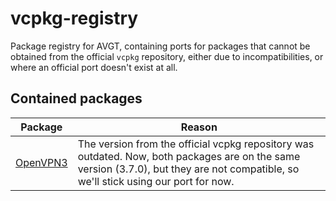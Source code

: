 # vcpkg-registry

Package registry for AVGT, containing ports for packages that cannot be obtained from the official `vcpkg` repository, either due to incompatibilities, or where an official port doesn't exist at all.

## Contained packages

| Package                                         | Reason                                                                                                                                                                               |
| ----------------------------------------------- | ------------------------------------------------------------------------------------------------------------------------------------------------------------------------------------ |
| [OpenVPN3](https://github.com/OpenVPN/openvpn3) | The version from the official vcpkg repository was outdated. Now, both packages are on the same version (3.7.0), but they are not compatible, so we'll stick using our port for now. |
